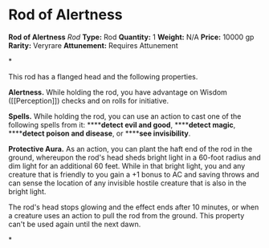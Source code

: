 # Rod of Alertness

**Rod of Alertness**
_Rod_
**Type:** Rod
**Quantity:** 1
**Weight:** N/A
**Price:** 10000 gp
**Rarity:** Veryrare
**Attunement:** Requires Attunement

*<p>This rod has a flanged head and the following properties.

**Alertness.** While holding the rod, you have advantage on Wisdom ([[Perception]]) checks and on rolls for initiative.

**Spells.** While holding the rod, you can use an action to cast one of the following spells from it: ******detect evil and good**, ******detect magic**, ******detect poison and disease**, or ******see invisibility**.

**Protective Aura.** As an action, you can plant the haft end of the rod in the ground, whereupon the rod's head sheds bright light in a 60-foot radius and dim light for an additional 60 feet. While in that bright light, you and any creature that is friendly to you gain a +1 bonus to AC and saving throws and can sense the location of any invisible hostile creature that is also in the bright light.

The rod's head stops glowing and the effect ends after 10 minutes, or when a creature uses an action to pull the rod from the ground. This property can't be used again until the next dawn.</p>*